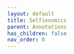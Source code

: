 ```yaml
---
layout: default
title: Selfienomics
parent: Annotations
has_children: false
nav_order: 0
---
```

<html xmlns="http://www.w3.org/TR/1999/REC-html-in-xml" xml:lang="en"
	lang="en">
	<head>
                <meta http-equiv="Content-Type" content="application/xhtml+xml; charset=UTF-8" />
                <!-- HTML5 -->
                <meta charset="UTF-8"/>
		<style type="text/css">
                    .bodyContainer {
    font-family: Arial, Helvetica, sans-serif;
    text-align: center;
    padding-left: 32px;
    padding-right: 32px;
}

.notebookFor {
    font-size: 18px;
    font-weight: 700;
    text-align: center;
    color: rgb(119, 119, 119);
    margin: 24px 0px 0px;
    padding: 0px;
}

.bookTitle {
    font-size: 32px;
    font-weight: 700;
    text-align: center;
    color: #333333;
    margin-top: 22px;
    padding: 0px;
}

.authors {
    font-size: 13px;
    font-weight: 700;
    text-align: center;
    color: rgb(119, 119, 119);
    margin-top: 22px;
    margin-bottom: 24px; 
    padding: 0px;
}

.citation {
    font-size: 16px;
    font-weight: 500;
    text-align: center;
    color: #333333;
    margin-top: 22px;
    margin-bottom: 24px;
    padding: 0px;
}

.sectionHeading {
    font-size: 24px;
    font-weight: 700;
    text-align: left;
    color: #333333;
    margin-top: 24px;
    padding: 0px;
}

.noteHeading {
    font-size: 18px;
    font-weight: 700;
    text-align: left;
    color: #333333;
    margin-top: 20px;
    padding: 0px;
}

.noteText {
    font-size: 18px;
    font-weight: 500;
    text-align: left;
    color: #333333;
    margin: 2px 0px 0px;
    padding: 0px;
}

.highlight_blue {
    color: rgb(178, 205, 251);
}

.highlight_orange {
    color: #ffd7ae;
}

.highlight_pink {
    color: rgb(255, 191, 206);
}

.highlight_yellow {
    color: rgb(247, 206, 0);
}

.notebookGraphic {
    margin-top: 10px;
    text-align: left;
}

.notebookGraphic img {
    -o-box-shadow:      0px 0px 5px #888;
    -icab-box-shadow:   0px 0px 5px #888;
    -khtml-box-shadow:  0px 0px 5px #888;
    -moz-box-shadow:    0px 0px 5px #888;
    -webkit-box-shadow: 0px 0px 5px #888;
    box-shadow:         0px 0px 5px #888; 
    max-width: 100%;
    height: auto;
}

hr {
    border: 0px none;
    height: 1px;
    background: none repeat scroll 0% 0% rgb(221, 221, 221);
}

		</style>
		<script type="text/javascript">
		    
		</script>
		<title></title>
	</head>
    <body>
        <div class="bodyContainer">
            <div class="notebookFor">
Notebook for
</div>
<div class="bookTitle">
Selfienomics a seriously fu_ (Z-Library)
</div>
<div class="authors">
</div>
<div class="citation">
</div>
<hr />

            <div class="sectionHeading">
1 The Theory of Relativity
</div>
<div class="noteHeading">
Highlight (<span class="highlight_yellow">yellow</span>) -  Page 10
</div>
<div class="noteText">
It felt great to make money for the first time in my life and I strived to make more and more of it— but I was lucky to realize earlier than most people that even money is not enough.
</div>
<div class="noteHeading">
Highlight (<span class="highlight_yellow">yellow</span>) -  Page 11
</div>
<div class="noteText">
According to me, life is a balance between making others happy and keeping yourself happy.
</div>
<div class="noteHeading">
Highlight (<span class="highlight_yellow">yellow</span>) -  Page 11
</div>
<div class="noteText">
‘If you always do what interests you, at least one person is pleased.’
</div>
<div class="noteHeading">
Highlight (<span class="highlight_yellow">yellow</span>) -  Page 11
</div>
<div class="noteText">
Happy people are always consciously or subconsciously doing both.
</div>
<div class="noteHeading">
Highlight (<span class="highlight_yellow">yellow</span>) -  Page 12
</div>
<div class="noteText">
When we have too much to do, we end up doing nothing but when we have just a few things to do, we do them.
</div>
<div class="noteHeading">
Highlight (<span class="highlight_yellow">yellow</span>) -  Page 13
</div>
<div class="noteText">
‘I am only one, but I am one. I cannot do everything, but I can do something. And I will not let what I cannot do interfere with what I can do.’
</div>
<div class="noteHeading">
Highlight (<span class="highlight_yellow">yellow</span>) -  Page 13
</div>
<div class="noteText">
Our ability to help people is the greatest privilege we have.
</div>
<div class="noteHeading">
Highlight (<span class="highlight_yellow">yellow</span>) -  Page 13
</div>
<div class="noteText">
Passion along with social recognition can do wonders. If you look at the bigger picture, it doesn’t matter what their motive is, what matters is that people in need are being helped in the process.
</div>
<div class="noteHeading">
Highlight (<span class="highlight_yellow">yellow</span>) -  Page 14
</div>
<div class="noteText">
What is jealousy for one person, can be a networking opportunity for another.
</div>
<div class="noteHeading">
Highlight (<span class="highlight_yellow">yellow</span>) -  Page 14
</div>
<div class="noteText">
but affluence is definitely a state of mind. You are rich. Feel rich.
</div>
<div class="noteHeading">
Highlight (<span class="highlight_yellow">yellow</span>) -  Page 14
</div>
<div class="noteText">
I’m not suggesting that you stop striving for more. Being grateful is not an excuse to be unambitious.
</div>
<div class="noteHeading">
Highlight (<span class="highlight_yellow">yellow</span>) -  Page 14
</div>
<div class="noteText">
Those who are arrogant are satisfied with what they’ve achieved while those who are grateful are satisfied with what they have,
</div>
<div class="noteHeading">
Highlight (<span class="highlight_yellow">yellow</span>) -  Page 16
</div>
<div class="noteText">
‘Don’t take life too seriously, no one gets out alive anyway’.
</div>
<div class="noteHeading">
Highlight (<span class="highlight_yellow">yellow</span>) -  Page 16
</div>
<div class="noteText">
There are a few people who even apply the negative relative scale positively by using jealousy as a source of motivation to work harder to improve their position.
</div>
<div class="noteHeading">
Highlight (<span class="highlight_yellow">yellow</span>) -  Page 16
</div>
<div class="noteText">
the best strategy is to move from negative relative scale to positive relative scale and from the relative scales to an absolute scale.
</div>
<div class="noteHeading">
Highlight (<span class="highlight_yellow">yellow</span>) -  Page 17
</div>
<div class="noteText">
When your aim in life is to survive, you can be content being the second worst. But when your aim in life is to excel, then take up more responsibility.
</div>
<div class="noteHeading">
Highlight (<span class="highlight_yellow">yellow</span>) -  Page 18
</div>
<div class="noteText">
‘If you change the way you look at things, the things you look at change.’
</div>
<div class="noteHeading">
Highlight (<span class="highlight_yellow">yellow</span>) -  Page 18
</div>
<div class="noteText">
Don’t forget, life is a balance between keeping yourself happy and making others happy.
</div>
<div class="sectionHeading">
2 Progress Before Perfection
</div>
<div class="noteHeading">
Highlight (<span class="highlight_yellow">yellow</span>) -  Page 22
</div>
<div class="noteText">
We don’t have to know it all, but we must take an active rather than a passive approach towards life to make the most of it.
</div>
<div class="noteHeading">
Highlight (<span class="highlight_yellow">yellow</span>) -  Page 23
</div>
<div class="noteText">
Ideally, our end goals should be a balance of all three responsibilities. Most people end up ignoring the first and the third responsibility. Ask yourself ‘What are your personal goals?’
</div>
<div class="noteHeading">
Highlight (<span class="highlight_yellow">yellow</span>) -  Page 24
</div>
<div class="noteText">
They neglect self- care and divert all the care to their children. This harms not only the parents but the children as well, as they become overly dependent on their parents.
</div>
<div class="noteHeading">
Highlight (<span class="highlight_yellow">yellow</span>) -  Page 27
</div>
<div class="noteText">
Yes, entrepreneurs chase their dream and innovate, but you can still be living your dream by working for someone else, as long as your dream aligns with the people you work with.
</div>
<div class="noteHeading">
Highlight (<span class="highlight_yellow">yellow</span>) -  Page 28
</div>
<div class="noteText">
If you can’t find a job that makes you happy, find something to be happy about in your job.
</div>
<div class="noteHeading">
Highlight (<span class="highlight_yellow">yellow</span>) -  Page 28
</div>
<div class="noteText">
Some people in Category 1 make the mistake of following the work- dinner- TV- sleep routine. They need to change the way they manage their nonwork hours and spend their time working towards their end goals.
</div>
<div class="noteHeading">
Highlight (<span class="highlight_yellow">yellow</span>) -  Page 30
</div>
<div class="noteText">
One of the primary reasons our goals don’t materialize is because of indecision.
</div>
<div class="noteHeading">
Highlight (<span class="highlight_yellow">yellow</span>) -  Page 30
</div>
<div class="noteText">
We think we hate being told what to do but that is often exactly what we want.
</div>
<div class="noteHeading">
Highlight (<span class="highlight_yellow">yellow</span>) -  Page 30
</div>
<div class="noteText">
We won’t always have others to make our decisions for us and there will be a time when we will have to overcome our indecisiveness in order to succeed. ‘Indecision is also a decision’ and it is pretty much always the worst decision we can make. The decision we make to remain confused and not be proactive about our goals will cost us a lot when we look back and realize that all our goals are still unfulfilled.
</div>
<div class="noteHeading">
Highlight (<span class="highlight_yellow">yellow</span>) -  Page 30
</div>
<div class="noteText">
too much criticism early on can be very demotivating.
</div>
<div class="noteHeading">
Highlight (<span class="highlight_yellow">yellow</span>) -  Page 31
</div>
<div class="noteText">
You will always feel like you need to know a lot more before you can start. You want everything to be perfect. But perfection slows you down.
</div>
<div class="noteHeading">
Highlight (<span class="highlight_yellow">yellow</span>) -  Page 31
</div>
<div class="noteText">
After a point, planning is synonymous with procrastinating and is just an excuse to avoid actual action.
</div>
<div class="noteHeading">
Highlight (<span class="highlight_yellow">yellow</span>) -  Page 31
</div>
<div class="noteText">
I was procrastinating and was trying to avoid getting into the core of the work, which was the actual writing part.
</div>
<div class="noteHeading">
Highlight (<span class="highlight_yellow">yellow</span>) -  Page 31
</div>
<div class="noteText">
I realize how different the book turned out from what I had in mind when I first started writing it. You don’t need to know every step of the process to begin, just focus on the first couple of steps and take it from there.
</div>
<div class="noteHeading">
Highlight (<span class="highlight_yellow">yellow</span>) -  Page 33
</div>
<div class="noteText">
Completing these small goals reduces the burden and boosts our confidence, giving you a sense of accomplishment at every step. Nothing is more motivating than success.
</div>
<div class="noteHeading">
Highlight (<span class="highlight_yellow">yellow</span>) -  Page 33
</div>
<div class="noteText">
The growth and comfort zone are negatively correlated. The only way to grow as a person is by moving out of your comfort zone.
</div>
<div class="noteHeading">
Highlight (<span class="highlight_yellow">yellow</span>) -  Page 33
</div>
<div class="noteText">
The number of demotivating things happening around us is usually higher than the amount of motivating things.
</div>
<div class="noteHeading">
Highlight (<span class="highlight_yellow">yellow</span>) -  Page 34
</div>
<div class="noteText">
The greater our vision, the more accountability and regular motivation we need. We can’t reach our long- term vision overnight (there’s a reason they call it long- term).
</div>
<div class="noteHeading">
Highlight (<span class="highlight_yellow">yellow</span>) -  Page 35
</div>
<div class="noteText">
Regardless of how big your comfort zone is, you’ll always have a growth and freak- out zone. The potential to learn and grow is limitless.
</div>
<div class="noteHeading">
Highlight (<span class="highlight_yellow">yellow</span>) -  Page 36
</div>
<div class="noteText">
Instead we should have a success- driven mindset, ‘What can I do differently to stop failing?
</div>
<div class="noteHeading">
Highlight (<span class="highlight_yellow">yellow</span>) -  Page 37
</div>
<div class="noteText">
It is not failure but learning from failure that leads people to success.
</div>
<div class="noteHeading">
Highlight (<span class="highlight_yellow">yellow</span>) -  Page 37
</div>
<div class="noteText">
The best part about failure is all the skills you learned in the process and the strength you gain from failing to move forward.
</div>
<div class="noteHeading">
Highlight (<span class="highlight_yellow">yellow</span>) -  Page 38
</div>
<div class="noteText">
When you aren’t able to fulfill any of your own dreams, you’re likely to do one of two things— you could either try to stop other people from fulfilling their dreams out of jealousy, or help other people realize their dreams because you understand the importance of dreams.
</div>
<div class="noteHeading">
Highlight (<span class="highlight_yellow">yellow</span>) -  Page 38
</div>
<div class="noteText">
Your life will be very fulfilling and satisfying if you see this as an opportunity to coach someone else in getting to where they wanted to be.
</div>
<div class="noteHeading">
Note -  Page 38
</div>
<div class="noteText">
Mock interviews for juniors
</div>
<div class="noteHeading">
Highlight (<span class="highlight_yellow">yellow</span>) -  Page 38
</div>
<div class="noteText">
Make a bucket list of your goals.
</div>
<div class="noteHeading">
Highlight (<span class="highlight_yellow">yellow</span>) -  Page 39
</div>
<div class="noteText">
you do not categorize your bucket list, then your goals will be limited to your career and your bucket list will be limited to the usual ‘skydiving, travel to different countries….’
</div>
<div class="noteHeading">
Highlight (<span class="highlight_yellow">yellow</span>) -  Page 39
</div>
<div class="noteText">
If you aren’t willing to step out of your comfort zone, you’ll never find out what you’re
</div>
<div class="noteHeading">
Highlight (<span class="highlight_yellow">yellow</span>) -  Page 39
</div>
<div class="noteText">
In case you have no idea what you want to do, start with what you don’t want to do.
</div>
<div class="noteHeading">
Highlight (<span class="highlight_yellow">yellow</span>) -  Page 39
</div>
<div class="noteText">
Log kya kahenge’— these three words have killed more dreams than anything in this world.
</div>
<div class="noteHeading">
Highlight (<span class="highlight_yellow">yellow</span>) -  Page 40
</div>
<div class="noteText">
Do whatever you want. People are jerks and are going to judge you anyway.’ The more you worry about what others think, the less you will achieve and the more regrets you’ll have.
</div>
<div class="noteHeading">
Highlight (<span class="highlight_yellow">yellow</span>) -  Page 40
</div>
<div class="noteText">
But if you didn’t do it at all, it would be a regret. We regret what we don’t do more than we regret our mistakes.
</div>
<div class="noteHeading">
Highlight (<span class="highlight_yellow">yellow</span>) -  Page 40
</div>
<div class="noteText">
Our goal should be to minimize regrets, not minimize mistakes.
</div>
<div class="noteHeading">
Highlight (<span class="highlight_yellow">yellow</span>) -  Page 40
</div>
<div class="noteText">
I brought it up since it made me realize how any sort of approval helps us boost our confidence and self- esteem.
</div>
<div class="sectionHeading">
3 The F word
</div>
<div class="noteHeading">
Highlight (<span class="highlight_yellow">yellow</span>) -  Page 43
</div>
<div class="noteText">
While being underweight may be more socially desirable than being overweight, it can be equally stressful. Discriminating against skinny people is as wrong as discriminating against overweight people.
</div>
<div class="noteHeading">
Highlight (<span class="highlight_yellow">yellow</span>) -  Page 43
</div>
<div class="noteText">
we should fight discrimination with equality and not with discrimination.
</div>
<div class="noteHeading">
Highlight (<span class="highlight_yellow">yellow</span>) -  Page 45
</div>
<div class="noteText">
The best example would be the media that often goes on to ‘generalize exceptions’ which leads to a one- sided image of the world.
</div>
<div class="noteHeading">
Highlight (<span class="highlight_yellow">yellow</span>) -  Page 45
</div>
<div class="noteText">
‘Ideally, you would get to know everyone individually but that’s not possible. We resort to stereotypes because it’s the next best thing available. Stereotyping is an efficient way to categorize crowds of people.’
</div>
<div class="noteHeading">
Highlight (<span class="highlight_yellow">yellow</span>) -  Page 46
</div>
<div class="noteText">
on a micro- level every individual must be given the opportunity to break away from the stereotype.
</div>
<div class="noteHeading">
Highlight (<span class="highlight_yellow">yellow</span>) -  Page 46
</div>
<div class="noteText">
use the positive relative scale, which leaves no room for discrimination on the basis of race, gender, and religion. These differences are too small if you look at the bigger picture.
</div>
<div class="noteHeading">
Highlight (<span class="highlight_yellow">yellow</span>) -  Page 46
</div>
<div class="noteText">
celebrate the similarities and appreciate the tiny differences rather than fight over them.
</div>
<div class="noteHeading">
Highlight (<span class="highlight_yellow">yellow</span>) -  Page 46
</div>
<div class="noteText">
may not be right all the time, but I believe that open discussions lead to solutions.
</div>
<div class="noteHeading">
Highlight (<span class="highlight_yellow">yellow</span>) -  Page 47
</div>
<div class="noteText">
We need to start talking about menstruation openly
</div>
<div class="noteHeading">
Highlight (<span class="highlight_yellow">yellow</span>) -  Page 47
</div>
<div class="noteText">
The opposite of feminism is sexism. If you are not a feminist, you are sexist.
</div>
<div class="noteHeading">
Highlight (<span class="highlight_yellow">yellow</span>) -  Page 47
</div>
<div class="noteText">
The extreme feminists complain about the unfair benefits received by men, instead of complaining about the unfair benefits received by both men as well as women.
</div>
<div class="noteHeading">
Highlight (<span class="highlight_yellow">yellow</span>) -  Page 48
</div>
<div class="noteText">
has barely breached villages and backward areas but at least people are now talking about women’s rights— and that’s great.
</div>
<div class="noteHeading">
Highlight (<span class="highlight_yellow">yellow</span>) -  Page 49
</div>
<div class="noteText">
More often the problem is the differential treatment of genders. Parents and society play the biggest role in how children shape up as they encourage gender stereotypes.
</div>
<div class="noteHeading">
Highlight (<span class="highlight_yellow">yellow</span>) -  Page 50
</div>
<div class="noteText">
Parents and society directly and indirectly teach girls to be ‘girly’ and boys to be ‘masculine’.
</div>
<div class="noteHeading">
Highlight (<span class="highlight_yellow">yellow</span>) -  Page 50
</div>
<div class="noteText">
children grow up conforming to stereotypes to the point where stereotypes become a reality.
</div>
<div class="noteHeading">
Highlight (<span class="highlight_yellow">yellow</span>) -  Page 50
</div>
<div class="noteText">
gender- neutral parenting
</div>
<div class="noteHeading">
Highlight (<span class="highlight_yellow">yellow</span>) -  Page 51
</div>
<div class="noteText">
Freedom of choice has become the freedom to choose the wrong thing.
</div>
<div class="noteHeading">
Highlight (<span class="highlight_yellow">yellow</span>) -  Page 51
</div>
<div class="noteText">
When you go deeper, you may realize that our choices are based on our perception– the way we think. Our perception is in fact largely dependent on social acceptability— what society considers worthy of accepting.
</div>
<div class="noteHeading">
Highlight (<span class="highlight_yellow">yellow</span>) -  Page 51
</div>
<div class="noteText">
We get used to the common and think it’s normal.
</div>
<div class="noteHeading">
Note -  Page 51
</div>
<div class="noteText">
Marwadi weddinvgs
</div>
<div class="noteHeading">
Highlight (<span class="highlight_yellow">yellow</span>) -  Page 51
</div>
<div class="noteText">
But the same people would find it disgusting and unethical to eat dogs since it is socially unacceptable to eat dogs
</div>
<div class="noteHeading">
Highlight (<span class="highlight_yellow">yellow</span>) -  Page 52
</div>
<div class="noteText">
if our perception is dependent on social acceptability, then what is social acceptability dependent
</div>
<div class="noteHeading">
Highlight (<span class="highlight_yellow">yellow</span>) -  Page 52
</div>
<div class="noteText">
We may not hire a prostitute, but we don’t mind watching porn. We may not exploit a 9- year old child at a factory, but we don’t mind buying clothes made by a 9- year old child (# Nike). We wouldn’t steal money from the poor, but we can illegally save tax that may go to the poor.
</div>
<div class="noteHeading">
Highlight (<span class="highlight_yellow">yellow</span>) -  Page 52
</div>
<div class="noteText">
Society accepts or rejects choices not because of logic but due to convenience. We are a convenience driven society.
</div>
<div class="noteHeading">
Highlight (<span class="highlight_yellow">yellow</span>) -  Page 53
</div>
<div class="noteText">
‘What’s on the inside matters only because of what it makes you do.’
</div>
<div class="noteHeading">
Highlight (<span class="highlight_yellow">yellow</span>) -  Page 55
</div>
<div class="noteText">
Clearly there are much more important issues in the world than the nutritional facts of whole- wheat bread (# FirstWorldProblems).
</div>
<div class="noteHeading">
Highlight (<span class="highlight_yellow">yellow</span>) -  Page 56
</div>
<div class="noteText">
People tend to be more passionate about the issues they themselves face or see other people around them facing.
</div>
<div class="noteHeading">
Highlight (<span class="highlight_yellow">yellow</span>) -  Page 57
</div>
<div class="noteText">
When you discuss realistic solutions to controversial topics, you are bound to be occasionally wrong.
</div>
<div class="noteHeading">
Highlight (<span class="highlight_yellow">yellow</span>) -  Page 57
</div>
<div class="noteText">
When women move to a different area or city after marriage, they have to leave their current job. Since companies want to hire long- term employees, they don’t favour unmarried women.
</div>
<div class="noteHeading">
Highlight (<span class="highlight_yellow">yellow</span>) -  Page 58
</div>
<div class="noteText">
Veganism (abstaining from the use of all animal- products including dairy products and honey)
</div>
<div class="noteHeading">
Highlight (<span class="highlight_yellow">yellow</span>) -  Page 59
</div>
<div class="noteText">
I consider myself to be a mentor, not a role model— who you take advice from but don’t necessarily idolize.
</div>
<div class="noteHeading">
Highlight (<span class="highlight_yellow">yellow</span>) -  Page 59
</div>
<div class="noteText">
Everyone loves giving advice. What I find peculiar is that we rarely apply the advice we ask others to apply.
</div>
<div class="noteHeading">
Highlight (<span class="highlight_yellow">yellow</span>) -  Page 59
</div>
<div class="noteText">
gap between what you know and what you do.
</div>
<div class="sectionHeading">
4 Experiences > Possessions
</div>
<div class="noteHeading">
Highlight (<span class="highlight_yellow">yellow</span>) -  Page 61
</div>
<div class="noteText">
don’t let your net worth influence your self- worth.
</div>
<div class="noteHeading">
Highlight (<span class="highlight_yellow">yellow</span>) -  Page 61
</div>
<div class="noteText">
To get maximum utility from our money, first we must treat our money as means rather than our end goal,
</div>
<div class="noteHeading">
Highlight (<span class="highlight_yellow">yellow</span>) -  Page 62
</div>
<div class="noteText">
it is held that getting money is good and spending money is bad.
</div>
<div class="noteHeading">
Highlight (<span class="highlight_yellow">yellow</span>) -  Page 62
</div>
<div class="noteText">
We think too much of production and too little of consumption.’
</div>
<div class="noteHeading">
Highlight (<span class="highlight_yellow">yellow</span>) -  Page 64
</div>
<div class="noteText">
When it comes to most things in life, and especially money, if you’re not moving forward you’re going backward (# Inflation).
</div>
<div class="noteHeading">
Highlight (<span class="highlight_yellow">yellow</span>) -  Page 66
</div>
<div class="noteText">
As important as it is to learn how to manage money, it is more important to learn how to make more money.
</div>
<div class="noteHeading">
Highlight (<span class="highlight_yellow">yellow</span>) -  Page 66
</div>
<div class="noteText">
They live far off from work to reduce rent, compromise on food and sometimes even have multiple part- time jobs to save more. This leaves them with little or no time for themselves.
</div>
<div class="noteHeading">
Highlight (<span class="highlight_yellow">yellow</span>) -  Page 67
</div>
<div class="noteText">
But if your salary itself is low, as much as you try, your savings will be low.
</div>
<div class="noteHeading">
Highlight (<span class="highlight_yellow">yellow</span>) -  Page 67
</div>
<div class="noteText">
use their time on skill- building activities that can make them get into a potentially more lucrative industry for the rest of their lives.
</div>
<div class="noteHeading">
Highlight (<span class="highlight_yellow">yellow</span>) -  Page 67
</div>
<div class="noteText">
The problem with getting obsessed with savings early is that it becomes very hard to sacrifice a small amount of savings in the short run,
</div>
<div class="noteHeading">
Highlight (<span class="highlight_yellow">yellow</span>) -  Page 68
</div>
<div class="noteText">
I came up with the conclusion that we can save more by valuing things differently rather than compromising on standard of living.
</div>
<div class="noteHeading">
Highlight (<span class="highlight_yellow">yellow</span>) -  Page 68
</div>
<div class="noteText">
I saved a decent amount by not valuing conspicuous consumption at all.
</div>
<div class="noteHeading">
Highlight (<span class="highlight_yellow">yellow</span>) -  Page 68
</div>
<div class="noteText">
It is basically the type of consumption that is done with the intention of displaying your wealth to others.
</div>
<div class="noteHeading">
Highlight (<span class="highlight_yellow">yellow</span>) -  Page 68
</div>
<div class="noteText">
amazing post on Priceonomics about diamonds which I’ve used as inspiration for this topic.
</div>
<div class="noteHeading">
Highlight (<span class="highlight_yellow">yellow</span>) -  Page 69
</div>
<div class="noteText">
Diamond rings are supposed to lose 50% of their value the moment you leave the jeweller.
</div>
<div class="noteHeading">
Highlight (<span class="highlight_yellow">yellow</span>) -  Page 69
</div>
<div class="noteText">
money is not a substitute for tenderness.’
</div>
<div class="noteHeading">
Highlight (<span class="highlight_yellow">yellow</span>) -  Page 71
</div>
<div class="noteText">
When we make any decision (whether it involves money or not), we generally use the ‘opportunity cost’ theory even if we have not heard of the term before.
</div>
<div class="noteHeading">
Highlight (<span class="highlight_yellow">yellow</span>) -  Page 71
</div>
<div class="noteText">
Most of us assume that since a physical object like a car will last longer, it will make us happier for a longer time than a one- off experience like a music concert or a vacation, right? Wrong!
</div>
<div class="noteHeading">
Highlight (<span class="highlight_yellow">yellow</span>) -  Page 72
</div>
<div class="noteText">
Moreover, we tend to not compare experiences as they are personal, whereas we use a negative relative scale for physical objects.
</div>
<div class="noteHeading">
Highlight (<span class="highlight_yellow">yellow</span>) -  Page 72
</div>
<div class="noteText">
lot of us forget that money and time are scarce. Every time you spend your money or time on anything, you are potentially not spending it elsewhere else.
</div>
<div class="noteHeading">
Highlight (<span class="highlight_yellow">yellow</span>) -  Page 72
</div>
<div class="noteText">
‘Net Present Value’ (# NPV) that is extremely useful when making any sort of decision.
</div>
<div class="noteHeading">
Highlight (<span class="highlight_yellow">yellow</span>) -  Page 75
</div>
<div class="noteText">
Ignoring the moral responsibility of paying taxes, it is not worth evading them even for your own self.
</div>
<div class="noteHeading">
Highlight (<span class="highlight_yellow">yellow</span>) -  Page 76
</div>
<div class="noteText">
sunk cost fallacy. ‘The more we invest into something (time, money, and emotions), the harder it becomes to leave it even if going ahead with it has no point to it.’
</div>
<div class="noteHeading">
Highlight (<span class="highlight_yellow">yellow</span>) -  Page 76
</div>
<div class="noteText">
There are people who know that they are not in the right relationship. Instead of looking at the time and emotions spent as sunk cost, they carry on because they’ve already invested so much in
</div>
<div class="noteHeading">
Highlight (<span class="highlight_yellow">yellow</span>) -  Page 77
</div>
<div class="noteText">
you can only change the way you think about the past. It doesn’t matter where you were, what matters is what you took from it, and where you’re going.
</div>
<div class="noteHeading">
Highlight (<span class="highlight_yellow">yellow</span>) -  Page 77
</div>
<div class="noteText">
Every once in a while (maybe 6 months), ask yourself, ‘What am I earning for?’
</div>
<div class="noteHeading">
Highlight (<span class="highlight_yellow">yellow</span>) -  Page 77
</div>
<div class="noteText">
All of us spend some amount of money on things we do not value at all.
</div>
<div class="noteHeading">
Highlight (<span class="highlight_yellow">yellow</span>) -  Page 78
</div>
<div class="noteText">
Wouldn’t you rather go on a 6- month honeymoon instead of spending on people you barely know?
</div>
<div class="noteHeading">
Highlight (<span class="highlight_yellow">yellow</span>) -  Page 78
</div>
<div class="noteText">
Rather than focusing on saving, you should use your energy into trying to get into a more lucrative industry. You can control your savings, but you cannot control your income after a certain age.
</div>
<div class="sectionHeading">
5 Stressed Spelled Backwards
</div>
<div class="noteHeading">
Highlight (<span class="highlight_yellow">yellow</span>) -  Page 80
</div>
<div class="noteText">
Fitness is a means, while health is the end.
</div>
<div class="noteHeading">
Highlight (<span class="highlight_yellow">yellow</span>) -  Page 81
</div>
<div class="noteText">
Health is the food you put into your body. Health is how energetic you feel. Health is how happy you are with yourself. Health is feeling physically and emotionally safe.
</div>
<div class="noteHeading">
Highlight (<span class="highlight_yellow">yellow</span>) -  Page 82
</div>
<div class="noteText">
People who give and receive love daily are likely to be healthy.
</div>
<div class="noteHeading">
Highlight (<span class="highlight_yellow">yellow</span>) -  Page 82
</div>
<div class="noteText">
‘If there is one vitamin, I would recommend daily, it would be Vitamin L.’
</div>
<div class="noteHeading">
Highlight (<span class="highlight_yellow">yellow</span>) -  Page 83
</div>
<div class="noteText">
The high price of health food is making the healthy choice the hard choice.
</div>
<div class="noteHeading">
Highlight (<span class="highlight_yellow">yellow</span>) -  Page 83
</div>
<div class="noteText">
What we need to do is start looking at money spent on health food as a second insurance premium.
</div>
<div class="noteHeading">
Highlight (<span class="highlight_yellow">yellow</span>) -  Page 84
</div>
<div class="noteText">
‘People are fed by the food industry which pays no attention to health… and are treated by the health industry which pays no attention to food.’
</div>
<div class="noteHeading">
Highlight (<span class="highlight_yellow">yellow</span>) -  Page 84
</div>
<div class="noteText">
and I used to eat pasta 5 times a week since that was the only thing I knew how to cook.
</div>
<div class="noteHeading">
Highlight (<span class="highlight_yellow">yellow</span>) -  Page 84
</div>
<div class="noteText">
If you have a ‘burning desire’ to be healthy, then say NO to the convenient and unhealthy options. Look at the NPV of your action.
</div>
<div class="noteHeading">
Highlight (<span class="highlight_yellow">yellow</span>) -  Page 85
</div>
<div class="noteText">
Fat- free tends to be taste- free, and therefore food manufacturers add sugar to make it palatable.
</div>
<div class="noteHeading">
Highlight (<span class="highlight_yellow">yellow</span>) -  Page 87
</div>
<div class="noteText">
Calories are just a number— where they come from or the quality of food is what matters. So for simplicity’s sake, don’t bother making sense out of this.
</div>
<div class="noteHeading">
Highlight (<span class="highlight_yellow">yellow</span>) -  Page 87
</div>
<div class="noteText">
The ones to watch out for are saturated fat and trans- fats (they could have called these bad fats, but that would be too easy for us consumers). The good fats are the UNsaturated fats (monounsaturated and polyunsaturated), which are present in nuts, avocados, and olive oil.
</div>
<div class="noteHeading">
Highlight (<span class="highlight_yellow">yellow</span>) -  Page 88
</div>
<div class="noteText">
Carb quality can be assessed by taking the ‘total carbohydrates’ and divide it by the ‘dietary fiber.’ If this ratio is 10 or less, you’ve made a pretty good choice.
</div>
<div class="noteHeading">
Highlight (<span class="highlight_yellow">yellow</span>) -  Page 88
</div>
<div class="noteText">
top. What’s inside your food matters more than the ratios.
</div>
<div class="noteHeading">
Highlight (<span class="highlight_yellow">yellow</span>) -  Page 88
</div>
<div class="noteText">
It isn’t random. The order of the ingredients is in descending order by weight
</div>
<div class="noteHeading">
Highlight (<span class="highlight_yellow">yellow</span>) -  Page 88
</div>
<div class="noteText">
high- fructose corn syrup (HFCS). It is used because it is both sweeter than sugar and works as a preservative.
</div>
<div class="noteHeading">
Highlight (<span class="highlight_yellow">yellow</span>) -  Page 89
</div>
<div class="noteText">
Just eliminate saturated fats, trans- fats, high fructose corn syrups, and natural flavors.
</div>
<div class="noteHeading">
Highlight (<span class="highlight_yellow">yellow</span>) -  Page 89
</div>
<div class="noteText">
THAT overwhelming for you, the simplest thing to keep in mind is that the longer the ingredient list, the worse the product. Try your best to stick to products that have 5 ingredients or
</div>
<div class="noteHeading">
Highlight (<span class="highlight_yellow">yellow</span>) -  Page 89
</div>
<div class="noteText">
The lengthy ingredient list is the first red flag. The protein content (2 grams) is too low to justify the high carb/ fiber ratio.
</div>
<div class="noteHeading">
Highlight (<span class="highlight_yellow">yellow</span>) -  Page 89
</div>
<div class="noteText">
buy foods without nutrition labels (vegetables, fruits…)!
</div>
<div class="noteHeading">
Highlight (<span class="highlight_yellow">yellow</span>) -  Page 91
</div>
<div class="noteText">
Wasting food is better than overeating. The food you’re stuffing yourself with when you’re full is a sunk cost.
</div>
<div class="noteHeading">
Highlight (<span class="highlight_yellow">yellow</span>) -  Page 91
</div>
<div class="noteText">
‘You are what you eat. So don’t be fast, cheap, easy or fake.’ But you can occasionally be cheesy.
</div>
<div class="noteHeading">
Highlight (<span class="highlight_yellow">yellow</span>) -  Page 92
</div>
<div class="noteText">
That’s why it’s important to make slow changes rather than jumping into a regime at once.
</div>
<div class="noteHeading">
Highlight (<span class="highlight_yellow">yellow</span>) -  Page 92
</div>
<div class="noteText">
The people with the strongest willpower not only stop doing something but also stop wanting to do it.
</div>
<div class="noteHeading">
Highlight (<span class="highlight_yellow">yellow</span>) -  Page 92
</div>
<div class="noteText">
If you don’t stop wanting it, then chances are you’ll either go back to it or you’ll start to substitute it for something as bad.
</div>
<div class="noteHeading">
Highlight (<span class="highlight_yellow">yellow</span>) -  Page 92
</div>
<div class="noteText">
If you’re in a stressful relationship, have an unfulfilling career, or you have exams going on, chances are you’ll take your anger and tension out on a pack of cigarettes or a tub of ice cream (‘ desserts is stressed spelled backwards’).
</div>
<div class="noteHeading">
Highlight (<span class="highlight_yellow">yellow</span>) -  Page 92
</div>
<div class="noteText">
why a low stress, happier life is a key to not only good mental health but also good physical health.
</div>
<div class="noteHeading">
Highlight (<span class="highlight_yellow">yellow</span>) -  Page 93
</div>
<div class="noteText">
Did you seem to find it different after you increased your exposure to it? It was an acquired taste.
</div>
<div class="noteHeading">
Highlight (<span class="highlight_yellow">yellow</span>) -  Page 93
</div>
<div class="noteText">
#GradeB foods is to make the healthy choice, the convenient choice. Conversely, make the unhealthy choice the inconvenient choice.
</div>
<div class="noteHeading">
Highlight (<span class="highlight_yellow">yellow</span>) -  Page 93
</div>
<div class="noteText">
if you know you tend to binge on oreos, or bhujia, then why would you keep it close to you?
</div>
<div class="noteHeading">
Highlight (<span class="highlight_yellow">yellow</span>) -  Page 95
</div>
<div class="noteText">
Dehydration is the linked with many illnesses and just by improving our intake of water we can get rid of dozens of problems.
</div>
<div class="noteHeading">
Highlight (<span class="highlight_yellow">yellow</span>) -  Page 99
</div>
<div class="noteText">
spend a large part of my time sitting on a desk writing on my laptop, my lower back often hurts and I have a tendency to slouch.
</div>
<div class="noteHeading">
Highlight (<span class="highlight_yellow">yellow</span>) -  Page 99
</div>
<div class="noteText">
By keeping our head up high, and our shoulders back, we can strengthen our muscles and automatically look more confident and appealing.
</div>
<div class="noteHeading">
Highlight (<span class="highlight_yellow">yellow</span>) -  Page 99
</div>
<div class="noteText">
‘Sitting is more dangerous than smoking, kills more people than HIV. We are sitting ourselves to death.’
</div>
<div class="sectionHeading">
6 Second-Degree Happiness
</div>
<div class="noteHeading">
Highlight (<span class="highlight_yellow">yellow</span>) -  Page 100
</div>
<div class="noteText">
We don’t value others’ time… and most importantly, we don’t value our own time. Since we don’t value our own time, we don’t ever seem to have time.
</div>
<div class="noteHeading">
Highlight (<span class="highlight_yellow">yellow</span>) -  Page 102
</div>
<div class="noteText">
The problem isn’t discipline; the problem is that we don’t value our priorities enough.’
</div>
<div class="noteHeading">
Highlight (<span class="highlight_yellow">yellow</span>) -  Page 102
</div>
<div class="noteText">
don’t have time’, try saying ‘it’s not a priority.’ Once you start saying, ‘It’s not a priority’ instead of ‘I don’t have enough time for it’, you will see yourself making different choices.
</div>
<div class="noteHeading">
Highlight (<span class="highlight_yellow">yellow</span>) -  Page 103
</div>
<div class="noteText">
Using this ‘priority test’ has helped me budget my time and money better and figure out what my priorities are.
</div>
<div class="noteHeading">
Highlight (<span class="highlight_yellow">yellow</span>) -  Page 103
</div>
<div class="noteText">
‘The purpose of time management and getting more done in less time is to enable you to spend more face time with the people you care about and doing the things that give you the greatest amount of joy in life.’
</div>
<div class="noteHeading">
Highlight (<span class="highlight_yellow">yellow</span>) -  Page 103
</div>
<div class="noteText">
we don’t do things just for the joy of doing them, but rather seek some tangible benefit.
</div>
<div class="noteHeading">
Highlight (<span class="highlight_yellow">yellow</span>) -  Page 104
</div>
<div class="noteText">
We can split our leisure time into 3 parts: doing nothing, pastimes, and hobbies.
</div>
<div class="noteHeading">
Highlight (<span class="highlight_yellow">yellow</span>) -  Page 104
</div>
<div class="noteText">
Make the most of most of the days. If you try to make the most of all your days, then you won’t even make the most of some of your days.
</div>
<div class="noteHeading">
Highlight (<span class="highlight_yellow">yellow</span>) -  Page 105
</div>
<div class="noteText">
If someone is enjoying his free time by being on Facebook, you may ask ‘Toh phir problem kya hai?’ Problem yeh hai kii free time comes at a cost, the opportunity cost of time.
</div>
<div class="noteHeading">
Highlight (<span class="highlight_yellow">yellow</span>) -  Page 105
</div>
<div class="noteText">
remind yourself of the opportunity cost of time.
</div>
<div class="noteHeading">
Highlight (<span class="highlight_yellow">yellow</span>) -  Page 105
</div>
<div class="noteText">
The way to convert worthy pastimes into hobbies is by doing things outside our comfort zone. These fall under ‘second- degree happiness’— the sort of stuff which maybe annoying in the moment, but creates a positive memory.
</div>
<div class="noteHeading">
Highlight (<span class="highlight_yellow">yellow</span>) -  Page 105
</div>
<div class="noteText">
You can instead be the right person by making use of your leisure time.
</div>
<div class="noteHeading">
Highlight (<span class="highlight_yellow">yellow</span>) -  Page 105
</div>
<div class="noteText">
If you love cooking food (become my roommate), you can use Google to learn new recipes of cuisines
</div>
<div class="noteHeading">
Highlight (<span class="highlight_yellow">yellow</span>) -  Page 106
</div>
<div class="noteText">
#ConvertWorthyPastimesIntoHobbies
</div>
<div class="noteHeading">
Highlight (<span class="highlight_yellow">yellow</span>) -  Page 106
</div>
<div class="noteText">
(foreign films have also been a cheap substitute for my desire to travel).
</div>
<div class="noteHeading">
Highlight (<span class="highlight_yellow">yellow</span>) -  Page 107
</div>
<div class="noteText">
Watching sports (mainly cricket) forms a big part of the leisure time for majority of Indian men.
</div>
<div class="noteHeading">
Highlight (<span class="highlight_yellow">yellow</span>) -  Page 108
</div>
<div class="noteText">
discussing/ debating/ watching sports is an addiction— a sort of obsession that is preventing us from living our life to our potential.
</div>
<div class="noteHeading">
Highlight (<span class="highlight_yellow">yellow</span>) -  Page 108
</div>
<div class="noteText">
I try to make it a part of socializing and watch the games bonding with friends over the game.
</div>
<div class="noteHeading">
Highlight (<span class="highlight_yellow">yellow</span>) -  Page 109
</div>
<div class="noteText">
‘Too much undisciplined leisure time in which a person continually takes the course of least resistance gradually wastes a life. It ensures that a person’s capacities stay dormant, and that talents remain undeveloped, that the mind and spirit becomes lethargic and that the heart is unfulfilled.
</div>
<div class="sectionHeading">
7 The Wingman Theory
</div>
<div class="noteHeading">
Highlight (<span class="highlight_yellow">yellow</span>) -  Page 113
</div>
<div class="noteText">
You may have spent 9 months inside your mother, and you may spend the rest of your life with your spouse, but you’re going to spend every second of your life with yourself.
</div>
<div class="noteHeading">
Highlight (<span class="highlight_yellow">yellow</span>) -  Page 114
</div>
<div class="noteText">
Be comfortable being alone.
</div>
<div class="noteHeading">
Highlight (<span class="highlight_yellow">yellow</span>) -  Page 114
</div>
<div class="noteText">
There is no reason why you should feel even slightly stupid if you do not like what others pretend to love.’
</div>
<div class="noteHeading">
Highlight (<span class="highlight_yellow">yellow</span>) -  Page 114
</div>
<div class="noteText">
The most common approach used by those who value networking is to make connections with as many people as possible when they need them. There are two main problems with this:
</div>
<div class="noteHeading">
Highlight (<span class="highlight_yellow">yellow</span>) -  Page 114
</div>
<div class="noteText">
on knowing the right people.
</div>
<div class="noteHeading">
Highlight (<span class="highlight_yellow">yellow</span>) -  Page 114
</div>
<div class="noteText">
networking is all about building a relationship before you need it.
</div>
<div class="noteHeading">
Highlight (<span class="highlight_yellow">yellow</span>) -  Page 115
</div>
<div class="noteText">
This is why you have to build relationships beforehand so that the person helping you doesn’t feel used and you don’t feel awkward reaching out.
</div>
<div class="noteHeading">
Highlight (<span class="highlight_yellow">yellow</span>) -  Page 115
</div>
<div class="noteText">
network around those who are located the closest (# CultureOfConvenience).
</div>
<div class="noteHeading">
Highlight (<span class="highlight_yellow">yellow</span>) -  Page 116
</div>
<div class="noteText">
In order to diversify and expand our social network we need wingmen— individuals who help you meet new groups of people.
</div>
<div class="noteHeading">
Highlight (<span class="highlight_yellow">yellow</span>) -  Page 118
</div>
<div class="noteText">
‘Become friends with people who aren’t your age. Hang out with people whose first language isn’t the same as yours. Get to know someone who doesn’t come from your social class. This is how you see the world. This is how you grow.’@
</div>
<div class="noteHeading">
Highlight (<span class="highlight_yellow">yellow</span>) -  Page 119
</div>
<div class="noteText">
In India, many women are not only financially dependent, but also socially dependent on their husbands. They lose touch with some of their extended family and most of their friends they used to have before marriage.
</div>
<div class="noteHeading">
Highlight (<span class="highlight_yellow">yellow</span>) -  Page 120
</div>
<div class="noteText">
Married women have to make a conscious effort to not let go of their friends so that they don’t become dependent on their husband’s network.
</div>
<div class="noteHeading">
Highlight (<span class="highlight_yellow">yellow</span>) -  Page 121
</div>
<div class="noteText">
Partners always try to think of ‘us’ and ‘we’ and forget the ‘I’ and ‘me.’
</div>
<div class="noteHeading">
Highlight (<span class="highlight_yellow">yellow</span>) -  Page 122
</div>
<div class="noteText">
A lot of relatively happier families are those in which parents talk to the kids about what they did at school; people talk about their hobbies,
</div>
<div class="noteHeading">
Highlight (<span class="highlight_yellow">yellow</span>) -  Page 124
</div>
<div class="noteText">
Whenever I go to a house party or for dinner with friends, I try to make a point of talking the most with the person I know the least. This really helps me broaden my network.
</div>
<div class="noteHeading">
Highlight (<span class="highlight_yellow">yellow</span>) -  Page 124
</div>
<div class="noteText">
As the organizational structure in companies is getting flatter, the importance of horizontal relationships is increasing.
</div>
<div class="noteHeading">
Highlight (<span class="highlight_yellow">yellow</span>) -  Page 124
</div>
<div class="noteText">
The best way to get to know people is by meeting them in different environments and seeing different shades of each other. Meet them outside your office.
</div>
<div class="noteHeading">
Highlight (<span class="highlight_yellow">yellow</span>) -  Page 124
</div>
<div class="noteText">
Comparisons kill relationships.
</div>
<div class="noteHeading">
Highlight (<span class="highlight_yellow">yellow</span>) -  Page 124
</div>
<div class="noteText">
It’s also easy to settle in an average relationship by looking at those friends who are doing even worse than you.
</div>
<div class="noteHeading">
Highlight (<span class="highlight_yellow">yellow</span>) -  Page 125
</div>
<div class="noteText">
Love is not supposed to be comparative.
</div>
<div class="noteHeading">
Highlight (<span class="highlight_yellow">yellow</span>) -  Page 125
</div>
<div class="noteText">
Do a few people in your network take up most of your time? It is possible to have 1000 friends on Facebook, but still have a poor network.
</div>
<div class="noteHeading">
Highlight (<span class="highlight_yellow">yellow</span>) -  Page 125
</div>
<div class="noteText">
In the first few months of your friendship, you can see the person frequently to build a bond. But after that, reduce daily contact and maintain your bond.
</div>
<div class="sectionHeading">
8 Swipe Right
</div>
<div class="noteHeading">
Highlight (<span class="highlight_yellow">yellow</span>) -  Page 127
</div>
<div class="noteText">
What I did not learn in these classes was that best investment I can make early in my career is to invest in my personal brand.
</div>
<div class="noteHeading">
Highlight (<span class="highlight_yellow">yellow</span>) -  Page 130
</div>
<div class="noteText">
it. You can improve what shows up when you Google yourself by leaving Amazon book reviews.
</div>
<div class="noteHeading">
Highlight (<span class="highlight_yellow">yellow</span>) -  Page 131
</div>
<div class="noteText">
Humans tend to be very biased in nature. Once they form an opinion, they try their best to convince themselves that they are right.
</div>
<div class="noteHeading">
Highlight (<span class="highlight_yellow">yellow</span>) -  Page 131
</div>
<div class="noteText">
Most of us behave according to how people expect us to behave. When you set a high standard, you feel like you have to meet that standard and you continue reinforcing the first opinion.
</div>
<div class="noteHeading">
Highlight (<span class="highlight_yellow">yellow</span>) -  Page 133
</div>
<div class="noteText">
But it is more important to be ‘interested than to be interesting.’
</div>
<div class="noteHeading">
Highlight (<span class="highlight_yellow">yellow</span>) -  Page 136
</div>
<div class="noteText">
What we wear influences how people perceive us.
</div>
<div class="noteHeading">
Highlight (<span class="highlight_yellow">yellow</span>) -  Page 136
</div>
<div class="noteText">
shows how clothes boost or lower our self- esteem.
</div>
<div class="noteHeading">
Highlight (<span class="highlight_yellow">yellow</span>) -  Page 137
</div>
<div class="noteText">
#JustaJoke Sometimes when we want to dress well, we gravitate towards branded items.
</div>
<div class="noteHeading">
Highlight (<span class="highlight_yellow">yellow</span>) -  Page 137
</div>
<div class="noteText">
Instead of buying branded clothes to fit in, focus on the fit of your clothes and being fit yourself. When we feel ugly, less worthy or simply put INFERIOR, we buy these brands to make us feel like we are now worthy enough to a part of whatever society we belong.
</div>
<div class="noteHeading">
Highlight (<span class="highlight_yellow">yellow</span>) -  Page 138
</div>
<div class="noteText">
Every time we buy something for its status appeal rather than its style or quality, we should question ourselves ‘Am I inferior?
</div>
<div class="noteHeading">
Highlight (<span class="highlight_yellow">yellow</span>) -  Page 139
</div>
<div class="noteText">
There is no reason (# BlackFriday #BigBillionDay) to buy anything that makes you look average. Buy a few quality products rather than a lot of ‘junk clothes’ that you don’t look good in.
</div>
<div class="noteHeading">
Highlight (<span class="highlight_yellow">yellow</span>) -  Page 139
</div>
<div class="noteText">
This is just a suggestion, just find your own style whether it’s conventional or hipster.
</div>
<div class="noteHeading">
Highlight (<span class="highlight_yellow">yellow</span>) -  Page 140
</div>
<div class="noteText">
Paying less for something that doesn’t fit well isn’t a good
</div>
<div class="noteHeading">
Highlight (<span class="highlight_yellow">yellow</span>) -  Page 140
</div>
<div class="noteText">
Spending more doesn’t mean dressing up better. Spending strategically makes you dress up better.
</div>
<div class="noteHeading">
Highlight (<span class="highlight_yellow">yellow</span>) -  Page 141
</div>
<div class="noteText">
One of the by- products of having credentials is that it increases your credibility.
</div>
<div class="noteHeading">
Highlight (<span class="highlight_yellow">yellow</span>) -  Page 142
</div>
<div class="noteText">
The way you present yourself on social media is crucial to not only the way you want your career to go, but also how you want your friends to view you (especially the ones you don’t see often).
</div>
<div class="sectionHeading">
9 Hum Hai Naye, Andaaz Kyun Ho Purana?
</div>
<div class="noteHeading">
Highlight (<span class="highlight_yellow">yellow</span>) -  Page 146
</div>
<div class="noteText">
As we follow the core principles of love, tolerance, and peace, we must learn when to reject unnecessary customs.
</div>
<div class="noteHeading">
Highlight (<span class="highlight_yellow">yellow</span>) -  Page 146
</div>
<div class="noteText">
I would advocate for charity rather than customs.
</div>
<div class="noteHeading">
Highlight (<span class="highlight_yellow">yellow</span>) -  Page 147
</div>
<div class="noteText">
What could you do to avoid blindly following everything in your religion?
</div>
<div class="noteHeading">
Highlight (<span class="highlight_yellow">yellow</span>) -  Page 147
</div>
<div class="noteText">
The opportunity cost of any money and time you spend on customs is using the same time and money to help a poor, illiterate child.
</div>
<div class="noteHeading">
Highlight (<span class="highlight_yellow">yellow</span>) -  Page 148
</div>
<div class="noteText">
We believe in something because we are brainwashed early on in our lives by our parents, society and government.
</div>
<div class="noteHeading">
Highlight (<span class="highlight_yellow">yellow</span>) -  Page 149
</div>
<div class="noteText">
(blasphemy is speech that has been outlawed to prevent religion from losing arguments @ God).
</div>
<div class="noteHeading">
Highlight (<span class="highlight_yellow">yellow</span>) -  Page 149
</div>
<div class="noteText">
Religion is after all just a belief. None of us are born with beliefs. Everyone is born an atheist.
</div>
<div class="noteHeading">
Highlight (<span class="highlight_yellow">yellow</span>) -  Page 151
</div>
<div class="noteText">
‘Is man God- made or is God manmade?’
</div>
<div class="noteHeading">
Highlight (<span class="highlight_yellow">yellow</span>) -  Page 152
</div>
<div class="noteText">
They have too many emotions attached to religion. You just cannot out- reason passion.
</div>
<div class="noteHeading">
Highlight (<span class="highlight_yellow">yellow</span>) -  Page 154
</div>
<div class="noteText">
Religion gives hope to the poor who don’t have too much to hold onto in life besides hope.
</div>
<div class="noteHeading">
Highlight (<span class="highlight_yellow">yellow</span>) -  Page 154
</div>
<div class="noteText">
In fact, there are studies that indicate that suicide rate is higher among atheists than among believers.
</div>
<div class="noteHeading">
Highlight (<span class="highlight_yellow">yellow</span>) -  Page 154
</div>
<div class="noteText">
I realized the mistake I was making in relation to my Grandma. I put her in her freak- out zone. Religion was a very important aspect of her life, like a drug that she was dependent on to feel strong, to feel like she belongs to a group, to explain the world and to provide her with hope.
</div>
<div class="noteHeading">
Highlight (<span class="highlight_yellow">yellow</span>) -  Page 154
</div>
<div class="noteText">
You have to phase it out, and reduce it slowly.
</div>
<div class="noteHeading">
Highlight (<span class="highlight_yellow">yellow</span>) -  Page 156
</div>
<div class="noteText">
It is hard to be an atheist in India. Indian atheists tend to be a frustrated lot since they are forced into believing something that they consider stupid.
</div>
<div class="noteHeading">
Highlight (<span class="highlight_yellow">yellow</span>) -  Page 156
</div>
<div class="noteText">
I’ve learnt that many Indian men are becoming atheists. Women are still uncomfortable calling themselves atheists since they are used to letting external factors control their life.
</div>
<div class="sectionHeading">
10 India Aaj Kal
</div>
<div class="noteHeading">
Highlight (<span class="highlight_yellow">yellow</span>) -  Page 162
</div>
<div class="noteText">
The rest use old fabric, grass, newspapers, and sand. This is more because of customs rather than costs and results in 70% of reproductive diseases being caused due to poor menstrual hygiene.
</div>
<div class="noteHeading">
Highlight (<span class="highlight_yellow">yellow</span>) -  Page 163
</div>
<div class="noteText">
a large percentage of people in the working- age group does NOT translate into having a large percentage of people working.
</div>
<div class="noteHeading">
Highlight (<span class="highlight_yellow">yellow</span>) -  Page 164
</div>
<div class="noteText">
This mentality of valuing ‘hard’ rather than ‘useful’ is reflected in our day- to- day choices. This also explains why Indians are obsessed with buying diamonds, fasting, and IIMs.
</div>
<div class="noteHeading">
Highlight (<span class="highlight_yellow">yellow</span>) -  Page 164
</div>
<div class="noteText">
checking items off our bucket lists by giving ourselves unnecessary challenges— doing one hard thing after the other, without stopping to think whether there is any benefit except an ego boost.
</div>
<div class="noteHeading">
Highlight (<span class="highlight_yellow">yellow</span>) -  Page 164
</div>
<div class="noteText">
what is uselessly hard and what is umm… usefully
</div>
<div class="noteHeading">
Highlight (<span class="highlight_yellow">yellow</span>) -  Page 164
</div>
<div class="noteText">
Education has 2 main purposes 1) life skills 2) competitive advantage.
</div>
<div class="noteHeading">
Highlight (<span class="highlight_yellow">yellow</span>) -  Page 164
</div>
<div class="noteText">
Yes, these things make our brain more agile but what’s the point of mental agility if we cannot apply what we learn in school to our life.
</div>
<div class="noteHeading">
Highlight (<span class="highlight_yellow">yellow</span>) -  Page 165
</div>
<div class="noteText">
Moreover, the education system is also very shortsighted and focuses on what to think rather than rather than how to think.
</div>
<div class="noteHeading">
Highlight (<span class="highlight_yellow">yellow</span>) -  Page 165
</div>
<div class="noteText">
If we don’t learn how to think, we will find ourselves being functionally illiterate in a few decades.
</div>
<div class="noteHeading">
Highlight (<span class="highlight_yellow">yellow</span>) -  Page 167
</div>
<div class="noteText">
While the rich can afford CAs, the middle class get crushed due to the complexity of laws which hinders the growth of small companies.
</div>
<div class="noteHeading">
Highlight (<span class="highlight_yellow">yellow</span>) -  Page 168
</div>
<div class="noteText">
Merciless criticism and independent thinking are the two necessary traits of revolutionary thinking.
</div>
<div class="noteHeading">
Highlight (<span class="highlight_yellow">yellow</span>) -  Page 169
</div>
<div class="noteText">
Gandhiji had said, ‘Hate the sin. Not the sinner.’ Similarly I believe, ‘Love the virtue. Not the virtuous.’
</div>
<div class="noteHeading">
Highlight (<span class="highlight_yellow">yellow</span>) -  Page 169
</div>
<div class="noteText">
In comparison to the rest of the world, Indians have a much larger tendency to get obsessed and become ‘fans’ of parties, teams and individuals.
</div>
<div class="noteHeading">
Highlight (<span class="highlight_yellow">yellow</span>) -  Page 170
</div>
<div class="noteText">
The first opinion is everything in sports. Based on the first two months of people watching a sport, they become diehard fans.
</div>
<div class="noteHeading">
Highlight (<span class="highlight_yellow">yellow</span>) -  Page 170
</div>
<div class="noteText">
It is fashionable to hold a strong opinion. We’ve been made to believe that a strong opinion is one that doesn’t change.
</div>
<div class="noteHeading">
Highlight (<span class="highlight_yellow">yellow</span>) -  Page 171
</div>
<div class="noteText">
As soon as we realize that our strong opinion is wrong, we must change it even if we are labelled as a hypocrite.
</div>
<div class="noteHeading">
Highlight (<span class="highlight_yellow">yellow</span>) -  Page 171
</div>
<div class="noteText">
Integrity means being integrated or centered on principles— not on people, organizations or even family’.
</div>
<div class="noteHeading">
Highlight (<span class="highlight_yellow">yellow</span>) -  Page 171
</div>
<div class="noteText">
Let us not stick to our beliefs, but rather stick to our values. Let us create an environment that encourages change!
</div>
<div class="noteHeading">
Highlight (<span class="highlight_yellow">yellow</span>) -  Page 171
</div>
<div class="noteText">
If you can’t find 5 positives about the party you didn’t vote for, and 5 negatives about the one you voted for then you are either ignorant or biased.
</div>
<div class="noteHeading">
Highlight (<span class="highlight_yellow">yellow</span>) -  Page 174
</div>
<div class="noteText">
We prefer to be with those who share the same beliefs, same caste, and same (or more) wealth.
</div>
<div class="noteHeading">
Highlight (<span class="highlight_yellow">yellow</span>) -  Page 174
</div>
<div class="noteText">
We respect age, gender and qualifications associated with an individual rather than the personality and character of the individual.
</div>
<div class="noteHeading">
Highlight (<span class="highlight_yellow">yellow</span>) -  Page 174
</div>
<div class="noteText">
#ColonialHangover
</div>
<div class="noteHeading">
Highlight (<span class="highlight_yellow">yellow</span>) -  Page 175
</div>
<div class="noteText">
But educated Indians abroad as well as in India by and large neglect their responsibility towards society.
</div>
<div class="noteHeading">
Highlight (<span class="highlight_yellow">yellow</span>) -  Page 175
</div>
<div class="noteText">
You don’t make positive change by passing hate comments, shouting slogans, and shunning those who are ‘narrower’ minded than you.
</div>
<div class="noteHeading">
Highlight (<span class="highlight_yellow">yellow</span>) -  Page 176
</div>
<div class="noteText">
You have to treat people according to where they’ve come from, not where you want them to go.
</div>
<div class="noteHeading">
Highlight (<span class="highlight_yellow">yellow</span>) -  Page 176
</div>
<div class="noteText">
Online activism must be combined with real life activism in which we work to change the ground reality.
</div>
<div class="noteHeading">
Highlight (<span class="highlight_yellow">yellow</span>) -  Page 177
</div>
<div class="noteText">
‘There are three sides to every story— their side, your side and the truth.’
</div>
<div class="noteHeading">
Highlight (<span class="highlight_yellow">yellow</span>) -  Page 179
</div>
<div class="noteText">
Using online time productively is now the most significant form of education.
</div>
<div class="noteHeading">
Highlight (<span class="highlight_yellow">yellow</span>) -  Page 179
</div>
<div class="noteText">
Now, I’ve become intellectually curious which is probably the best skill I’ve developed and I try to understand why things are the way they are.
</div>
<div class="noteHeading">
Highlight (<span class="highlight_yellow">yellow</span>) -  Page 179
</div>
<div class="noteText">
Why does the death penalty cost more to the government than life imprisonment?
</div>
<div class="noteHeading">
Highlight (<span class="highlight_yellow">yellow</span>) -  Page 180
</div>
<div class="noteText">
Successful propaganda by the government coupled with our need to belong has made ‘patriotism’ a societal norm.
</div>
<div class="noteHeading">
Highlight (<span class="highlight_yellow">yellow</span>) -  Page 181
</div>
<div class="noteText">
I now assist in providing education to the children of domestic help (euphemism for servants).
</div>
<div class="sectionHeading">
11 Death and all his Friends
</div>
<div class="noteHeading">
Highlight (<span class="highlight_yellow">yellow</span>) -  Page 182
</div>
<div class="noteText">
The key to happiness is to stop waiting for happiness. Find ways and reasons to be happy, today.
</div>
<div class="noteHeading">
Highlight (<span class="highlight_yellow">yellow</span>) -  Page 183
</div>
<div class="noteText">
‘We fall into the trap believing that this day does not matter much given all the days that lie ahead of us.
</div>
<div class="noteHeading">
Highlight (<span class="highlight_yellow">yellow</span>) -  Page 183
</div>
<div class="noteText">
See your day as your life… Every day counts and contributes to the end result…
</div>
<div class="noteHeading">
Highlight (<span class="highlight_yellow">yellow</span>) -  Page 183
</div>
<div class="noteText">
There are some who take YOLO a bit too seriously, overspend their resources and in about a decade’s time end up regretting it, while there are others who keep waiting and eventually become too old to enjoy their resources. Pace yourself.
</div>
<div class="noteHeading">
Highlight (<span class="highlight_yellow">yellow</span>) -  Page 183
</div>
<div class="noteText">
life spent waiting will be full of regrets and unfulfilled dreams. Years from now when you’re about to die, you want to look back at your life with minimum regrets. The first step to reducing your regrets is to embrace death.
</div>
<div class="noteHeading">
Highlight (<span class="highlight_yellow">yellow</span>) -  Page 183
</div>
<div class="noteText">
‘Everyone knows they’re going to die, but nobody believes it. If we did, we would do things differently’
</div>
<div class="noteHeading">
Highlight (<span class="highlight_yellow">yellow</span>) -  Page 184
</div>
<div class="noteText">
‘Papa, can you tell me how I will manage the paper work involved with the property we own after you die?’,
</div>
<div class="noteHeading">
Highlight (<span class="highlight_yellow">yellow</span>) -  Page 184
</div>
<div class="noteText">
‘How will I manage the family business once you are no longer there?’
</div>
<div class="noteHeading">
Highlight (<span class="highlight_yellow">yellow</span>) -  Page 184
</div>
<div class="noteText">
Why don’t we start asking aging people what their last few wishes are?
</div>
<div class="noteHeading">
Highlight (<span class="highlight_yellow">yellow</span>) -  Page 184
</div>
<div class="noteText">
Make use of each day because today’s little moments become tomorrow’s precious memories.
</div>
<div class="noteHeading">
Highlight (<span class="highlight_yellow">yellow</span>) -  Page 185
</div>
<div class="noteText">
why do we fail to appreciate people who influence our daily lives?
</div>
<div class="noteHeading">
Highlight (<span class="highlight_yellow">yellow</span>) -  Page 185
</div>
<div class="noteText">
Embarrassment and guilt are like cousins.
</div>
<div class="noteHeading">
Highlight (<span class="highlight_yellow">yellow</span>) -  Page 185
</div>
<div class="noteText">
Are you going to remember today even five days from now? Create memories. Life is just one gigantic memory. And remember, a ‘small’ bad memory is better than a regular decent memory.
</div>
<div class="noteHeading">
Highlight (<span class="highlight_yellow">yellow</span>) -  Page 189
</div>
<div class="noteText">
read books, watched movies, had conversations with diverse people to learn more about the topics I was writing on. I’ve been influenced by many of these sources and
</div>

        </div>
    </body>
</html>
